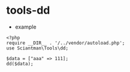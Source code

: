 # tools-dd
- example 
```
<?php
require __DIR__ . '/../vendor/autoload.php';
use Sciantman\Tools\dd;

$data = ["aaa" => 111];
dd($data);
```


